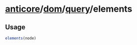 # [anticore](../../../../../#reference)/[dom](../../#reference)/[query](../#reference)/<a name="reference">elements</a>

## Usage

```js
elements(node)
```